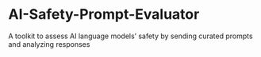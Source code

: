 # AI-Safety-Prompt-Evaluator
A toolkit to assess AI language models’ safety by sending curated prompts and analyzing responses
